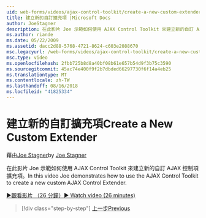 ```yaml
---
uid: web-forms/videos/ajax-control-toolkit/create-a-new-custom-extender
title: 建立新的自訂擴充項 |Microsoft Docs
author: JoeStagner
description: 在此影片 Joe 示範如何使用 AJAX Control Toolkit 來建立新的自訂 AJAX 控制項擴充項。
ms.author: riande
ms.date: 05/22/2009
ms.assetid: dacc2d88-5768-4721-8624-c603e2088670
msc.legacyurl: /web-forms/videos/ajax-control-toolkit/create-a-new-custom-extender
msc.type: video
ms.openlocfilehash: 2fbb725b8d8a40bf08b61e657b54d9f3b75c3590
ms.sourcegitcommit: 45ac74e400f9f2b7dbded66297730f6f14a4eb25
ms.translationtype: MT
ms.contentlocale: zh-TW
ms.lasthandoff: 08/16/2018
ms.locfileid: "41825334"
---
```

<a name="create-a-new-custom-extender"></a><span data-ttu-id="c7f01-103">建立新的自訂擴充項</span><span class="sxs-lookup"><span data-stu-id="c7f01-103">Create a New Custom Extender</span></span>
====================
<span data-ttu-id="c7f01-104">藉由[Joe Stagner](https://github.com/JoeStagner)</span><span class="sxs-lookup"><span data-stu-id="c7f01-104">by [Joe Stagner](https://github.com/JoeStagner)</span></span>

<span data-ttu-id="c7f01-105">在此影片 Joe 示範如何使用 AJAX Control Toolkit 來建立新的自訂 AJAX 控制項擴充項。</span><span class="sxs-lookup"><span data-stu-id="c7f01-105">In this video Joe demonstrates how to use the AJAX Control Toolkit to create a new custom AJAX Control Extender.</span></span>

[<span data-ttu-id="c7f01-106">&#9654;觀看影片 （26 分鐘）</span><span class="sxs-lookup"><span data-stu-id="c7f01-106">&#9654; Watch video (26 minutes)</span></span>](https://channel9.msdn.com/Blogs/ASP-NET-Site-Videos/create-a-new-custom-extender)

> [!div class="step-by-step"]
> [<span data-ttu-id="c7f01-107">上一步</span><span class="sxs-lookup"><span data-stu-id="c7f01-107">Previous</span></span>](editor-control-custom.md)

